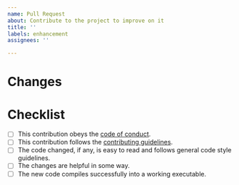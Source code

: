 ```yaml
---
name: Pull Request
about: Contribute to the project to improve on it
title: ''
labels: enhancement
assignees: ''

---
```


<!--
Replace all the comments below with answers.
Delete this comment before submitting the pull request.
-->

# Changes
<!-- Concisely describe what you changed. -->

# Checklist
<!-- Check a box by putting a lowercase X in it. -->
- [ ] This contribution obeys the [code of conduct](https://github.com/Makonede/CemuTASTools/blob/main/CODE_OF_CONDUCT.md).
- [ ] This contribution follows the [contributing guidelines](https://github.com/Makonede/CemuTASTools/blob/main/CODE_OF_CONDUCT.md).
- [ ] The code changed, if any, is easy to read and follows general code style guidelines.
- [ ] The changes are helpful in some way.
- [ ] The new code compiles successfully into a working executable.
